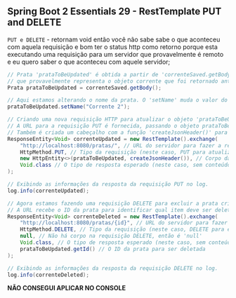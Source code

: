 ## Spring Boot 2 Essentials 29 - RestTemplate PUT and DELETE

`PUT e DELETE` - retornam void então você não sabe sabe o que aconteceu com aquela requisição e bom ter o status http como retorno porque esta executando uma requisição para um servidor que provavelmente é remoto e eu quero saber o que aconteceu com aquele servidor;

```java
// Prata 'prataToBeUpdated' é obtida a partir de 'correnteSaved.getBody()'
// que provavelmente representa o objeto corrente que foi retornado anteriormente de uma requisição HTTP.
Prata prataToBeUpdated = correnteSaved.getBody();

// Aqui estamos alterando o nome da prata. O 'setName' muda o valor do nome da prata.
prataToBeUpdated.setName("Corrente 2");

// Criando uma nova requisição HTTP para atualizar o objeto 'prataToBeUpdated' no servidor.
// A URL para a requisição PUT é fornecida, passando o objeto prataToBeUpdated no corpo da requisição.
// Também é criada um cabeçalho com a função 'createJsonHeader()' para indicar que o corpo é no formato JSON.
ResponseEntity<Void> correnteUpdated = new RestTemplate().exchange(
    "http://localhost:8080/pratas/", // URL do servidor para fazer a requisição PUT
    HttpMethod.PUT, // Tipo da requisição (neste caso, PUT para atualizar)
    new HttpEntity<>(prataToBeUpdated, createJsonHeader()), // Corpo da requisição (o objeto prataToBeUpdated) e os cabeçalhos
    Void.class // O tipo de resposta esperado (neste caso, sem conteúdo, por isso Void)
);

// Exibindo as informações da resposta da requisição PUT no log.
log.info(correnteUpdated);

// Agora estamos fazendo uma requisição DELETE para excluir a prata criada anteriormente.
// A URL recebe o ID da prata para identificar qual item deve ser deletado.
ResponseEntity<Void> correnteDeleted = new RestTemplate().exchange(
    "http://localhost:8080/pratas/{id}", // URL do servidor para fazer a requisição DELETE, com o ID da prata
    HttpMethod.DELETE, // Tipo da requisição (neste caso, DELETE para excluir)
    null, // Não há corpo na requisição DELETE, então é 'null'
    Void.class, // O tipo de resposta esperado (neste caso, sem conteúdo, por isso Void)
    prataToBeUpdated.getId() // O ID da prata para ser deletada
);

// Exibindo as informações da resposta da requisição DELETE no log.
log.info(correnteDeleted);
```

**NÃO CONSEGUI APLICAR NO CONSOLE**
